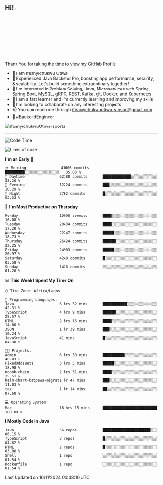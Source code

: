 <!-- BLOG-POST-LIST:START --><!-- BLOG-POST-LIST:END -->

## Hi! <img src="https://media.giphy.com/media/hvRJCLFzcasrR4ia7z/giphy.gif" width="4%"> 

Thank You for taking the time to view my GitHub Profile

- 👋 I am Ifeanyichukwu Otiwa
- 🚀 Experienced Java Backend Pro, boosting app performance, security, & scalability. Let's build something extraordinary together!
- 👀 I'm interested in Problem Solving, Java, Microservices with Spring, Spring Boot, MySQL, gRPC, REST, Kafka, git, Docker, and Kubernetes
- 🌱 I am a fast learner and I'm currently learning and improving my skills
- 💞️ I'm looking to collaborate on any interesting projects
- 📫 You can reach me through ifeanyichukwuotiwa.winson@gmail.com
- 🚀 #BackendEngineer

<p align="left" marginTop="10px"> <img src="https://komarev.com/ghpvc/?username=ifeanyichukwuOtiwa-sports&label=Profile%20views&color=0e75b6&style=for-the-badge" alt="ifeanyichukwuOtiwa-sports" /> </p>

***

<!--START_SECTION:waka-->
![Code Time](http://img.shields.io/badge/Code%20Time-3%2C134%20hrs%206%20mins-blue)

![Lines of code](https://img.shields.io/badge/From%20Hello%20World%20I%27ve%20Written-29.8%20million%20lines%20of%20code-blue)

**I'm an Early 🐤** 

```text
🌞 Morning                41606 commits       █████████░░░░░░░░░░░░░░░░   35.03 % 
🌆 Daytime                62188 commits       █████████████░░░░░░░░░░░░   52.36 % 
🌃 Evening                12224 commits       ███░░░░░░░░░░░░░░░░░░░░░░   10.29 % 
🌙 Night                  2762 commits        █░░░░░░░░░░░░░░░░░░░░░░░░   02.33 % 
```
📅 **I'm Most Productive on Thursday** 

```text
Monday                   19098 commits       ████░░░░░░░░░░░░░░░░░░░░░   16.08 % 
Tuesday                  20434 commits       ████░░░░░░░░░░░░░░░░░░░░░   17.20 % 
Wednesday                22247 commits       █████░░░░░░░░░░░░░░░░░░░░   18.73 % 
Thursday                 26424 commits       ██████░░░░░░░░░░░░░░░░░░░   22.25 % 
Friday                   24903 commits       █████░░░░░░░░░░░░░░░░░░░░   20.97 % 
Saturday                 4248 commits        █░░░░░░░░░░░░░░░░░░░░░░░░   03.58 % 
Sunday                   1426 commits        ░░░░░░░░░░░░░░░░░░░░░░░░░   01.20 % 
```


📊 **This Week I Spent My Time On** 

```text
🕑︎ Time Zone: Africa/Lagos

💬 Programming Languages: 
Java                     6 hrs 52 mins       ███████████░░░░░░░░░░░░░░   42.31 % 
TypeScript               4 hrs 9 mins        ██████░░░░░░░░░░░░░░░░░░░   25.57 % 
HTML                     2 hrs 16 mins       ████░░░░░░░░░░░░░░░░░░░░░   14.00 % 
JSON                     1 hr 39 mins        ███░░░░░░░░░░░░░░░░░░░░░░   10.24 % 
JavaScript               41 mins             █░░░░░░░░░░░░░░░░░░░░░░░░   04.30 % 

🐱‍💻 Projects: 
admin                    6 hrs 30 mins       ██████████░░░░░░░░░░░░░░░   40.03 % 
FixedOddsBets            3 hrs 5 mins        █████░░░░░░░░░░░░░░░░░░░░   18.98 % 
nooob-chain              2 hrs 31 mins       ████░░░░░░░░░░░░░░░░░░░░░   15.51 % 
helm-chart-betpawa-migrat1 hr 47 mins        ███░░░░░░░░░░░░░░░░░░░░░░   11.03 % 
tax                      1 hr 14 mins        ██░░░░░░░░░░░░░░░░░░░░░░░   07.60 % 

💻 Operating System: 
Mac                      16 hrs 15 mins      █████████████████████████   100.00 % 
```

**I Mostly Code in Java** 

```text
Java                     56 repos            ██████████████████████░░░   86.15 % 
TypeScript               3 repos             █░░░░░░░░░░░░░░░░░░░░░░░░   04.62 % 
HTML                     2 repos             █░░░░░░░░░░░░░░░░░░░░░░░░   03.08 % 
Shell                    1 repo              ░░░░░░░░░░░░░░░░░░░░░░░░░   01.54 % 
Dockerfile               1 repo              ░░░░░░░░░░░░░░░░░░░░░░░░░   01.54 % 
```




 Last Updated on 16/11/2024 04:48:10 UTC
<!--END_SECTION:waka-->

<!--
<p align="center">
![trophy](https://github-profile-trophy.vercel.app/?username=ifeanyichukwuOtiwa-sports&theme=onedark) (https://github.com/ryo-ma/github-profile-trophy)
</p>
-->

<!---
ifeanyi-otiwa/ifeanyi-otiwa is a ✨ special ✨ repository because its `README.md` (this file) appears on your GitHub profile.
You can click the Preview link to take a look at your changes.
--->
